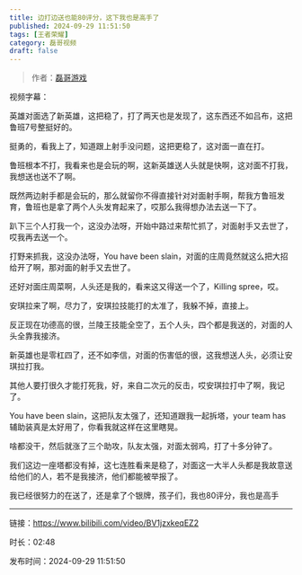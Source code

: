 ```yaml
---
title: 边打边送也能80评分，这下我也是高手了
published: 2024-09-29 11:51:50
tags: [王者荣耀]
category: 磊哥视频
draft: false
---
```



> 作者：[磊哥游戏](https://space.bilibili.com/268941858?spm_id_from=333.788.upinfo.head.click)

视频字幕：

英雄对面选了新英雄，这把稳了，打了两天也是发现了，这东西还不如吕布，这把鲁班7号整挺好的。

挺勇的，看我上了，知道跟上射手没问题，这把更稳了，这对面一直在打。

鲁班根本不打，我看来也是会玩的啊，这新英雄送人头就是快啊，这对面不打我，我想送也送不了啊。

既然两边射手都是会玩的，那么就留你不得直接针对对面射手啊，帮我方鲁班发育，鲁班也是拿了两个人头发育起来了，哎那么我得想办法去送一下了。

趴下三个人打我一个，这没办法呀，开始中路过来帮忙抓了，对面射手又去世了，哎我再去送一个。

打野来抓我，这没办法呀，You have been slain，对面的庄周竟然就这么把大招给开了啊，那对面的射手又去世了。

还好对面庄周菜啊，人头还是我的，看来这又得送一个了，Killing spree，哎。

安琪拉来了啊，尽力了，安琪拉技能打的太准了，我躲不掉，直接上。

反正现在功德高的很，兰陵王技能全空了，五个人头，四个都是我送的，对面的人头全靠我接济。

新英雄也是零杠四了，还不如李信，对面的伤害低的很，这我想送人头，必须让安琪拉打我。

其他人要打很久才能打死我，好，来自二次元的反击，哎安琪拉打中了啊，我记了。

You have been slain，这把队友太强了，还知道跟我一起拆塔，your team has辅助装真是太好用了，你看我就这样在这里瞎晃。

啥都没干，然后就涨了三个助攻，队友太强，对面太弱鸡，打了十多分钟了。

我们这边一座塔都没有掉，这七连胜看来是稳了，对面这一大半人头都是我故意送给他们的人，若不是我接济，他们都能被举报了。

我已经很努力的在送了，还是拿了个银牌，孩子们，我也80评分，我也是高手

---

链接：https://www.bilibili.com/video/BV1jzxkeqEZ2

时长：02:48

发布时间：2024-09-29 11:51:50
